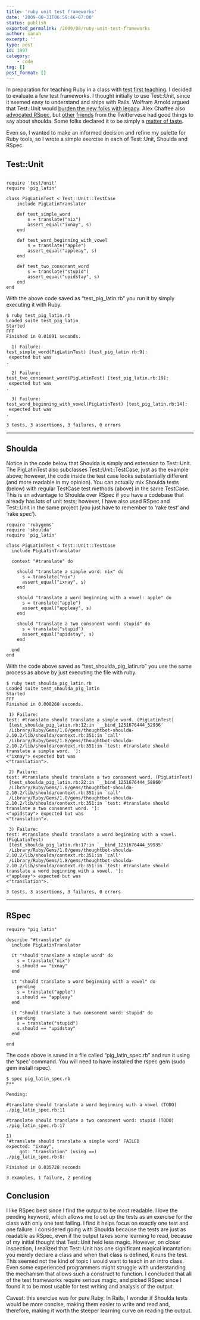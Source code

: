 ```yaml
---
title: 'ruby unit test frameworks'
date: '2009-08-31T06:59:46-07:00'
status: publish
exported_permalink: /2009/08/ruby-unit-test-frameworks
author: sarah
excerpt: ''
type: post
id: 1997
category:
    - code
tag: []
post_format: []
---
```

In preparation for teaching Ruby in a class with [test first teaching](https://www.ultrasaurus.com/sarahblog/2009/08/test-driven-teaching/). I decided to evaluate a few test frameworks. I thought initially to use Test::Unit, since it seemed easy to understand and ships with Rails. Wolfram Arnold argued that Test::Unit would [burden the new folks with legacy](http://twitter.com/wolframarnold/status/3336210949). Alex Chaffee also [advocated RSpec](http://twitter.com/alexch/status/3320591021), but [other](http://twitter.com/jacobrothstein/status/3320555832) [friends](http://twitter.com/jamieflournoy/status/3323143202) from the Twittervese had good things to say about shoulda. Some folks declared it to be simply a [matter of taste](http://twitter.com/noelrap/status/3319780641).

Even so, I wanted to make an informed decision and refine my palette for Ruby tools, so I wrote a simple exercise in each of Test::Unit, Shoulda and RSpec.

Test::Unit
----------

```

require 'test/unit'
require 'pig_latin'
 
class PigLatinTest < Test::Unit::TestCase
    include PigLatinTranslator
 
    def test_simple_word
        s = translate("nix")
        assert_equal("ixnay", s)
    end
 
    def test_word_beginning_with_vowel
        s = translate("apple")
        assert_equal("appleay", s)
    end
 
    def test_two_consonant_word
        s = translate("stupid")
        assert_equal("upidstay", s)
    end
end
```

With the above code saved as “test\_pig\_latin.rb” you run it by simply executing it with Ruby.

```
$ ruby test_pig_latin.rb
Loaded suite test_pig_latin
Started
FFF
Finished in 0.01091 seconds.

  1) Failure:
test_simple_word(PigLatinTest) [test_pig_latin.rb:9]:
 expected but was
.

  2) Failure:
test_two_consonant_word(PigLatinTest) [test_pig_latin.rb:19]:
 expected but was
.

  3) Failure:
test_word_beginning_with_vowel(PigLatinTest) [test_pig_latin.rb:14]:
 expected but was
.

3 tests, 3 assertions, 3 failures, 0 errors
```

- - - - - -

Shoulda
-------

Notice in the code below that Shoulda is simply and extension to Test::Unit. The PigLatinTest also subclasses Test::Unit::TestCase, just as the example above; however, the code inside the test case looks substantially different (and more readable in my opinion). You can actually mix Shoulda tests (below) with regular TestCase test methods (above) in the same TestCase. This is an advantage to Shoulda over RSpec if you have a codebase that already has lots of unit tests; however, I have also used RSpec and Test::Unit in the same project (you just have to remember to ‘rake test’ and ‘rake spec’).

```
require 'rubygems'
require 'shoulda'
require 'pig_latin'

class PigLatinTest < Test::Unit::TestCase
  include PigLatinTranslator

  context "#translate" do

    should "translate a simple word: nix" do
      s = translate("nix")
      assert_equal("ixnay", s)
    end

    should "translate a word beginning with a vowel: apple" do
      s = translate("apple")
      assert_equal("appleay", s)
    end

    should "translate a two consonent word: stupid" do
      s = translate("stupid")
      assert_equal("upidstay", s)
    end

  end
end
```

With the code above saved as “test\_shoulda\_pig\_latin.rb” you use the same process as above by just executing the file with ruby.

```
$ ruby test_shoulda_pig_latin.rb
Loaded suite test_shoulda_pig_latin
Started
FFF
Finished in 0.008268 seconds.

 1) Failure:
test: #translate should translate a simple word. (PigLatinTest)
 [test_shoulda_pig_latin.rb:12:in `__bind_1251676444_52936'
 /Library/Ruby/Gems/1.8/gems/thoughtbot-shoulda-2.10.2/lib/shoulda/context.rb:351:in `call'
 /Library/Ruby/Gems/1.8/gems/thoughtbot-shoulda-2.10.2/lib/shoulda/context.rb:351:in `test: #translate should translate a simple word. ']:
<"ixnay"> expected but was
<"translation">.

 2) Failure:
test: #translate should translate a two consonent word. (PigLatinTest)
 [test_shoulda_pig_latin.rb:22:in `__bind_1251676444_58860'
 /Library/Ruby/Gems/1.8/gems/thoughtbot-shoulda-2.10.2/lib/shoulda/context.rb:351:in `call'
 /Library/Ruby/Gems/1.8/gems/thoughtbot-shoulda-2.10.2/lib/shoulda/context.rb:351:in `test: #translate should translate a two consonent word. ']:
<"upidstay"> expected but was
<"translation">.

 3) Failure:
test: #translate should translate a word beginning with a vowel. (PigLatinTest)
 [test_shoulda_pig_latin.rb:17:in `__bind_1251676444_59935'
 /Library/Ruby/Gems/1.8/gems/thoughtbot-shoulda-2.10.2/lib/shoulda/context.rb:351:in `call'
 /Library/Ruby/Gems/1.8/gems/thoughtbot-shoulda-2.10.2/lib/shoulda/context.rb:351:in `test: #translate should translate a word beginning with a vowel. ']:
<"appleay"> expected but was
<"translation">.

3 tests, 3 assertions, 3 failures, 0 errors
```

- - - - - -

RSpec
-----

```
require "pig_latin"

describe "#translate" do
  include PigLatinTranslator

  it "should translate a simple word" do
    s = translate("nix")
    s.should == "ixnay"
  end

  it "should translate a word beginning with a vowel" do
    pending
    s = translate("apple")
    s.should == "appleay"
  end

  it "should translate a two consonent word: stupid" do
    pending
    s = translate("stupid")
    s.should == "upidstay"
  end

end
```

The code above is saved in a file called “pig\_latin\_spec.rb” and run it using the ‘spec’ command. You will need to have installed the rspec gem (sudo gem install rspec).

```
$ spec pig_latin_spec.rb
F**

Pending:

#translate should translate a word beginning with a vowel (TODO)
./pig_latin_spec.rb:11

#translate should translate a two consonent word: stupid (TODO)
./pig_latin_spec.rb:17

1)
'#translate should translate a simple word' FAILED
expected: "ixnay",
     got: "translation" (using ==)
./pig_latin_spec.rb:8:

Finished in 0.035728 seconds

3 examples, 1 failure, 2 pending
```

Conclusion
----------

I like RSpec best since I find the output to be most readable. I love the pending keyword, which allows me to set up the tests as an exercise for the class with only one test failing. I find it helps focus on exactly one test and one failure. I considered going with Shoulda because the tests are just as readable as RSpec, even if the output takes some learning to read, because of my initial thought that Test::Unit held less magic. However, on closer inspection, I realized that Test::Unit has one significant magical incantation: you merely declare a class and when that class is defined, it runs the test. This seemed not the kind of topic I would want to teach in an intro class. Even some experienced programmers might struggle with understanding the mechanism that allows such a construct to function. I concluded that all of the test frameworks require serious magic, and picked RSpec since I found it to be most usable for test writing and analysis of the output.

Caveat: this exercise was for pure Ruby. In Rails, I wonder if Shoulda tests would be more concise, making them easier to write and read and, therefore, making it worth the steeper learning curve on reading the output.